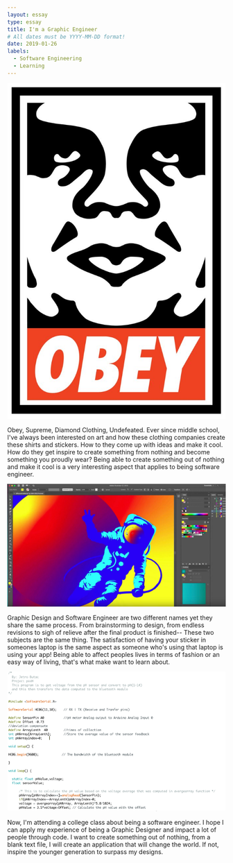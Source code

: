 ```yaml
---
layout: essay
type: essay
title: I'm a Graphic Engineer
# All dates must be YYYY-MM-DD format!
date: 2019-01-26
labels:
  - Software Engineering
  - Learning
---
```


<img class="ui tiny left circular floated image" src="../images/obay.jpg">

  Obey, Supreme, Diamond Clothing, Undefeated. Ever since middle school, I've always been interested on art and how these clothing companies create these shirts and stickers. How to they come up with ideas and make it cool. How do they get inspire to create something from nothing and become something you proudly wear? Being able to create something out of nothing and make it cool is a very interesting aspect that applies to being software engineer.

<img class="ui tiny left circular floated image" src="../images/ai.jpg">

  Graphic Design and Software Engineer are two different names yet they share the same process. From brainstorming to design, from endless revisions to sigh of relieve after the final product is finished-- These two subjects are the same thing. The satisfaction of having your sticker in someones laptop is the same aspect as someone who's using that laptop is using your app! Being able to affect peoples lives in terms of fashion or an easy way of living, that's what make want to learn about.

<img class="ui tiny left circular floated image" src="../images/code.png">

  Now, I'm attending a college class about being a software engineer. I hope I can apply my experience of being a Graphic Designer and impact a lot of people through code. I want to create something out of nothing, from a blank text file, I will create an application that will change the world. If not, inspire the younger generation to surpass my designs.
